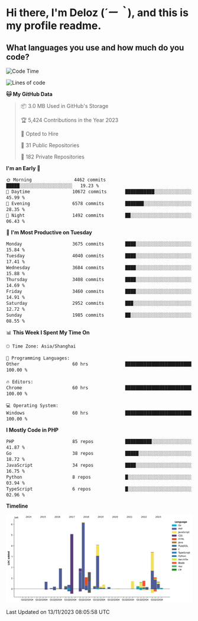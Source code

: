 # **Hi there, I'm Deloz (*´ー｀*), and this is my profile readme.**

## **What languages you use and how much do you code?**

<!--START_SECTION:waka-->
![Code Time](http://img.shields.io/badge/Code%20Time-2%2C783%20hrs%2034%20mins-blue)

![Lines of code](https://img.shields.io/badge/From%20Hello%20World%20I%27ve%20Written-32.2%20million%20lines%20of%20code-blue)

**🐱 My GitHub Data** 

> 📦 3.0 MB Used in GitHub's Storage 
 > 
> 🏆 5,424 Contributions in the Year 2023
 > 
> 💼 Opted to Hire
 > 
> 📜 31 Public Repositories 
 > 
> 🔑 182 Private Repositories 
 > 
**I'm an Early 🐤** 

```text
🌞 Morning                4462 commits        █████░░░░░░░░░░░░░░░░░░░░   19.23 % 
🌆 Daytime                10672 commits       ███████████░░░░░░░░░░░░░░   45.99 % 
🌃 Evening                6578 commits        ███████░░░░░░░░░░░░░░░░░░   28.35 % 
🌙 Night                  1492 commits        ██░░░░░░░░░░░░░░░░░░░░░░░   06.43 % 
```
📅 **I'm Most Productive on Tuesday** 

```text
Monday                   3675 commits        ████░░░░░░░░░░░░░░░░░░░░░   15.84 % 
Tuesday                  4040 commits        ████░░░░░░░░░░░░░░░░░░░░░   17.41 % 
Wednesday                3684 commits        ████░░░░░░░░░░░░░░░░░░░░░   15.88 % 
Thursday                 3408 commits        ████░░░░░░░░░░░░░░░░░░░░░   14.69 % 
Friday                   3460 commits        ████░░░░░░░░░░░░░░░░░░░░░   14.91 % 
Saturday                 2952 commits        ███░░░░░░░░░░░░░░░░░░░░░░   12.72 % 
Sunday                   1985 commits        ██░░░░░░░░░░░░░░░░░░░░░░░   08.55 % 
```


📊 **This Week I Spent My Time On** 

```text
🕑︎ Time Zone: Asia/Shanghai

💬 Programming Languages: 
Other                    60 hrs              █████████████████████████   100.00 % 

🔥 Editors: 
Chrome                   60 hrs              █████████████████████████   100.00 % 

💻 Operating System: 
Windows                  60 hrs              █████████████████████████   100.00 % 
```

**I Mostly Code in PHP** 

```text
PHP                      85 repos            ██████████░░░░░░░░░░░░░░░   41.87 % 
Go                       38 repos            █████░░░░░░░░░░░░░░░░░░░░   18.72 % 
JavaScript               34 repos            ████░░░░░░░░░░░░░░░░░░░░░   16.75 % 
Python                   8 repos             █░░░░░░░░░░░░░░░░░░░░░░░░   03.94 % 
TypeScript               6 repos             █░░░░░░░░░░░░░░░░░░░░░░░░   02.96 % 
```



**Timeline**

![Lines of Code chart](https://raw.githubusercontent.com/deloz/deloz/main/assets/bar_graph.png)


 Last Updated on 13/11/2023 08:05:58 UTC
<!--END_SECTION:waka-->
